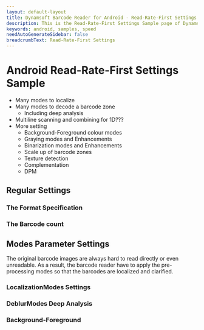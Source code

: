 ```yaml
---
layout: default-layout
title: Dynamsoft Barcode Reader for Android - Read-Rate-First Settings Samples
description: This is the Read-Rate-First Settings Sample page of Dynamsoft Barcode Reader for Android SDK.
keywords: android, samples, speed
needAutoGenerateSidebar: false
breadcrumbText: Read-Rate-First Settings
---
```


# Android Read-Rate-First Settings Sample

- Many modes to localize
- Many modes to decode a barcode zone
  - Including deep analysis
- Multiline scanning and combining for 1D???
- More setting
  - Background-Foreground colour modes
  - Graying modes and Enhancements
  - Binarization modes and Enhancements
  - Scale up of barcode zones
  - Texture detection
  - Complementation
  - DPM

## Regular Settings

### The Format Specification

### The Barcode count

## Modes Parameter Settings

The original barcode images are always hard to read directly or even unreadable. As a result, the barcode reader have to apply the pre-processing modes so that the barcodes are localized and clarified.

### LocalizationModes Settings

### DeblurModes Deep Analysis

### Background-Foreground

###
